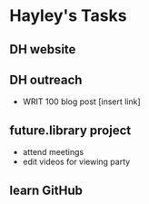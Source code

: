 # Hayley's Tasks

## DH website


## DH outreach
* WRIT 100 blog post [insert link]

## future.library project
* attend meetings
* edit videos for viewing party

## learn GitHub
